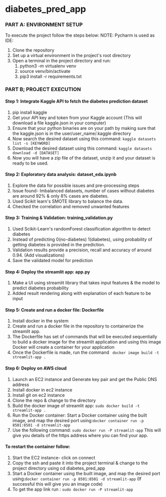 # diabetes_pred_app
### PART A: ENVIRONMENT SETUP
To execute the project follow the steps below: NOTE: Pycharm is used as IDE:
1. Clone the repository
2. Set up a virtual environment in the project's root directory
3. Open a terminal in the project directory and run:
   1. python3 -m virtualenv venv
   2. source venv/bin/activate
   3. pip3 install -r requirements.txt

### PART B; PROJECT EXECUTION
#### Step 1: Integrate Kaggle API to fetch the diabetes prediction dataset
1. pip install kaggle
2. Get your API key and token from your Kaggle account (This will download a file kaggle.json in your computer)
3. Ensure that your python binaries are on your path by making sure that the kaggle.json is in the user/user_name/.kaggle directory
4. Now search the desired dataset using this command: `kaggle datasets list -s [KEYWORD]`
5. Download the desired dataset using this command: `kaggle datasets download -d [DATASET]`
6. Now you will have a zip file of the dataset, unzip it and your dataset is ready to be used.


#### Step 2: Exploratory data analysis: dataset_eda.ipynb
1. Explore the data for possible issues and pre-processing steps
2. Issue found- Imbalanced datasets, number of cases without diabetes are around 92% & only 8% cases are diabetes. 
3. Used Scikit learn's SMOTE library to balance the data.
4. Checked the correlation and removed unwanted features


#### Step 3: Training & Validation: training_validation.py
1. Used Scikit-Learn's randomForest classification algorithm to detect diabetes
2. Instead of predicting 0(no-diabetes) 1(diabetes), using probability of getting diabetes is provided in the prediction. 
3. Validation results provide a precision, recall and accuracy of around 0.94. (Add visualizations)
4. Save the validated model for prediction

#### Step 4: Deploy the streamlit app: app.py
1. Make a UI using streamlit library that takes input features & the model to predict diabetes probability
2. Added result rendering along with explanation of each feature to be input

#### Step 5: Create and run a docker file: Dockerfile
1. Install docker in the system
2. Create and run a docker file in the repository to containerize the streamlit app. 
3. The Dockerfile has set of commands that will be executed sequentially to build a docker image for the streamlit application and using this image Docker will create a container for your application
4. Once the Dockerfile is made, run the command ` docker image build -t streamlit-app .`


#### Step 6: Deploy on AWS cloud
1. Launch an EC2 instance and Generate key pair and get the Public DNS address
2. Install docker in ec2 instance
3. Install git on ec2 instance
4. Clone the repo & change to the directory
5. Build the docker image of streamlit app: `sudo docker build -t streamlit-app .`
6. Run the Docker container: Start a Docker container using the built image, and map the desired port using:`docker container run -p 8501:8501 -d streamlit-app`
7. Use the following command: `sudo docker run -P streamlit-app` This will give you details of the https address where you can find your app.


#### To restart the container follow:
1. Start the EC2 instance- click on connect
2. Copy the ssh and paste it into the project terminal & change to the project directory using cd diabetes_pred_app
3. Start a Docker container using the built image, and map the desired port using:`docker container run -p 8501:8501 -d streamlit-app` (If successful this will give you an image code)
4. To get the app link run : `sudo docker run -P streamlit-app`